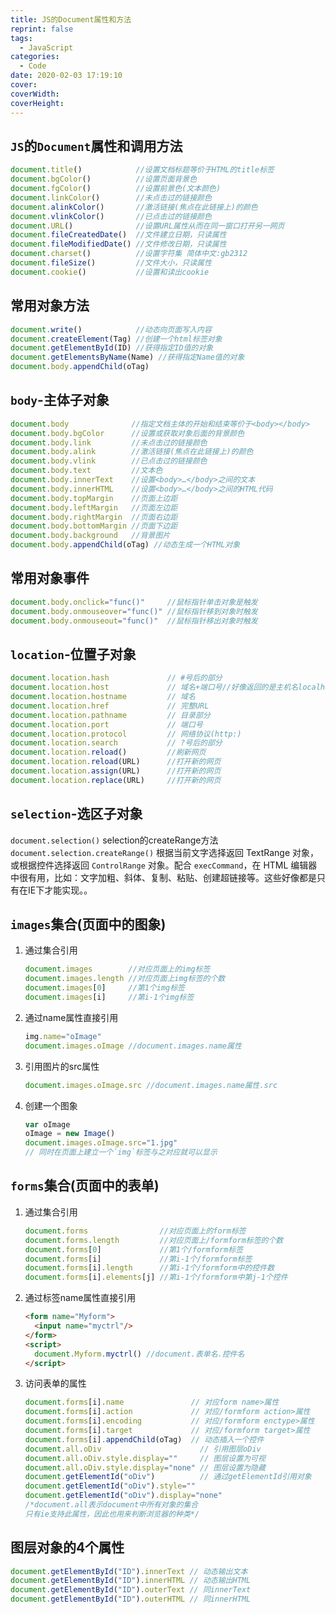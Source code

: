 ```yaml
---
title: JS的Document属性和方法
reprint: false
tags:
  - JavaScript
categories:
  - Code
date: 2020-02-03 17:19:10
cover:
coverWidth:
coverHeight:
---
```

## `JS`的`Document`属性和调用方法

```javascript
document.title()            //设置文档标题等价于HTML的title标签
document.bgColor()          //设置页面背景色
document.fgColor()          //设置前景色(文本颜色)
document.linkColor()        //未点击过的链接颜色
document.alinkColor()       //激活链接(焦点在此链接上)的颜色
document.vlinkColor()       //已点击过的链接颜色
document.URL()              //设置URL属性从而在同一窗口打开另一网页
document.fileCreatedDate()  //文件建立日期，只读属性
document.fileModifiedDate() //文件修改日期，只读属性
document.charset()          //设置字符集 简体中文:gb2312
document.fileSize()         //文件大小，只读属性
document.cookie()           //设置和读出cookie
```

## 常用对象方法

```javascript
document.write()            //动态向页面写入内容
document.createElement(Tag) //创建一个html标签对象
document.getElementById(ID) //获得指定ID值的对象
document.getElementsByName(Name) //获得指定Name值的对象
document.body.appendChild(oTag)
```

## `body`-主体子对象

```javascript
document.body              //指定文档主体的开始和结束等价于<body></body>
document.body.bgColor      //设置或获取对象后面的背景颜色
document.body.link         //未点击过的链接颜色
document.body.alink        //激活链接(焦点在此链接上)的颜色
document.body.vlink        //已点击过的链接颜色
document.body.text         //文本色
document.body.innerText    //设置<body>…</body>之间的文本
document.body.innerHTML    //设置<body>…</body>之间的HTML代码
document.body.topMargin    //页面上边距
document.body.leftMargin   //页面左边距
document.body.rightMargin  //页面右边距
document.body.bottomMargin //页面下边距
document.body.background   //背景图片
document.body.appendChild(oTag) //动态生成一个HTML对象
```

## 常用对象事件

```javascript
document.body.onclick="func()"     //鼠标指针单击对象是触发
document.body.onmouseover="func()" //鼠标指针移到对象时触发
document.body.onmouseout="func()"  //鼠标指针移出对象时触发
```

## `location`-位置子对象

```javascript
document.location.hash             // #号后的部分
document.location.host             // 域名+端口号//好像返回的是主机名localhost,没有返回端口号
document.location.hostname         // 域名
document.location.href             // 完整URL
document.location.pathname         // 目录部分
document.location.port             // 端口号
document.location.protocol         // 网络协议(http:)
document.location.search           // ?号后的部分
document.location.reload()         //刷新网页
document.location.reload(URL)      //打开新的网页
document.location.assign(URL)      //打开新的网页
document.location.replace(URL)     //打开新的网页
```

## `selection`-选区子对象

`document.selection()` selection的createRange方法 `document.selection.createRange()` 根据当前文字选择返回 TextRange 对象，或根据控件选择返回 `ControlRange` 对象。配合 `execCommand`，在 HTML 编辑器中很有用，比如：文字加粗、斜体、复制、粘贴、创建超链接等。这些好像都是只有在IE下才能实现。。

## `images`集合(页面中的图象)

1. 通过集合引用

   ```javascript
   document.images        //对应页面上的img标签
   document.images.length //对应页面上img标签的个数
   document.images[0]     //第1个img标签
   document.images[i]     //第i-1个img标签
   ```

2. 通过name属性直接引用

   ```javascript
   img.name="oImage"
   document.images.oImage //document.images.name属性
   ```

3. 引用图片的src属性

   ```javascript
   document.images.oImage.src //document.images.name属性.src
   ```

4. 创建一个图象

   ```javascript
   var oImage
   oImage = new Image()
   document.images.oImage.src="1.jpg"
   // 同时在页面上建立一个`img`标签与之对应就可以显示
   ```

## `forms`集合(页面中的表单)

1. 通过集合引用

   ```javascript
   document.forms                //对应页面上的form标签
   document.forms.length         //对应页面上/formform标签的个数
   document.forms[0]             //第1个/formform标签
   document.forms[i]             //第i-1个/formform标签
   document.forms[i].length      //第i-1个/formform中的控件数
   document.forms[i].elements[j] //第i-1个/formform中第j-1个控件
   ```

2. 通过标签name属性直接引用

   ```html
   <form name="Myform">
     <input name="myctrl"/>
   </form>
   <script>
     document.Myform.myctrl() //document.表单名.控件名
   </script>
   ```

3. 访问表单的属性

   ```javascript
   document.forms[i].name               // 对应form name>属性
   document.forms[i].action             // 对应/formform action>属性
   document.forms[i].encoding           // 对应/formform enctype>属性
   document.forms[i].target             // 对应/formform target>属性
   document.forms[i].appendChild(oTag)  // 动态插入一个控件
   document.all.oDiv                      // 引用图层oDiv
   document.all.oDiv.style.display=""     // 图层设置为可视
   document.all.oDiv.style.display="none" // 图层设置为隐藏
   document.getElementId("oDiv")          // 通过getElementId引用对象
   document.getElementId("oDiv").style=""
   document.getElementId("oDiv").display="none"
   /*document.all表示document中所有对象的集合
   只有ie支持此属性，因此也用来判断浏览器的种类*/
   ```

## 图层对象的4个属性

```javascript
document.getElementById("ID").innerText // 动态输出文本
document.getElementById("ID").innerHTML // 动态输出HTML
document.getElementById("ID").outerText // 同innerText
document.getElementById("ID").outerHTML // 同innerHTML
```
